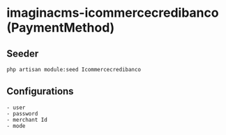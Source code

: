 # imaginacms-icommercecredibanco (PaymentMethod)

## Seeder

```bash
php artisan module:seed Icommercecredibanco
```

## Configurations

    - user
    - password
    - merchant Id
    - mode